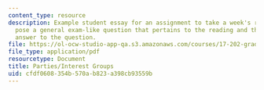 ```yaml
---
content_type: resource
description: Example student essay for an assignment to take a week's readings and
  pose a general exam-like question that pertains to the reading and then write an
  answer to the question.
file: https://ol-ocw-studio-app-qa.s3.amazonaws.com/courses/17-202-graduate-seminar-in-american-politics-ii-spring-2010/cfdf0608354b570ab823a398cb93559b_MIT17_202S10_Parties_essay.pdf
file_type: application/pdf
resourcetype: Document
title: Parties/Interest Groups
uid: cfdf0608-354b-570a-b823-a398cb93559b
---
```

